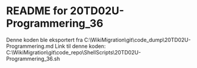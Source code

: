 # README for 20TD02U-Programmering_36
Denne koden ble eksportert fra C:\WikiMigration\git\code_dump\20TD02U-Programmering.md
Link til denne koden: C:\WikiMigration\git\code_repo\ShellScripts\20TD02U-Programmering_36.sh
